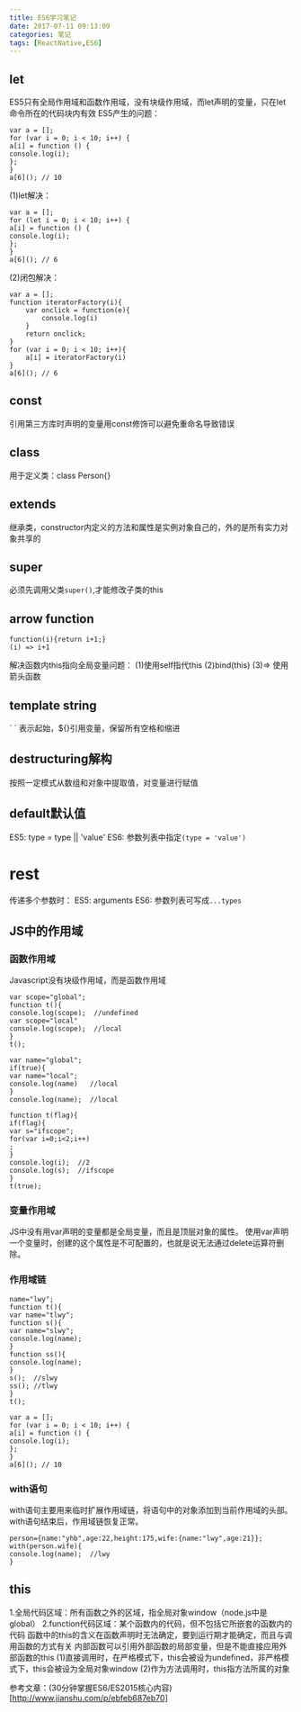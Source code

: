 ```yaml
---
title: ES6学习笔记
date: 2017-07-11 09:13:09
categories: 笔记
tags: [ReactNative,ES6]
---
```


## let
ES5只有全局作用域和函数作用域，没有块级作用域，而let声明的变量，只在let命令所在的代码块内有效
ES5产生的问题：
<!--more-->
```
var a = [];
for (var i = 0; i < 10; i++) {
a[i] = function () {
console.log(i);
};
}
a[6](); // 10
```

(1)let解决：
```
var a = [];
for (let i = 0; i < 10; i++) {
a[i] = function () {
console.log(i);
};
}
a[6](); // 6
```

(2)闭包解决：
```
var a = [];
function iteratorFactory(i){
    var onclick = function(e){
        console.log(i)
    }
    return onclick;
}
for (var i = 0; i < 10; i++){
    a[i] = iteratorFactory(i)
}
a[6](); // 6
```

## const
引用第三方库时声明的变量用const修饰可以避免重命名导致错误

## class
用于定义类：class Person{}

## extends
继承类，constructor内定义的方法和属性是实例对象自己的，外的是所有实力对象共享的

## super
必须先调用父类`super()`,才能修改子类的this

## arrow function
```
function(i){return i+1;}
(i) => i+1 
```

解决函数内this指向全局变量问题：
(1)使用self指代this
(2)bind(this)
(3)=> 使用箭头函数

## template string
\` \` 表示起始，${}引用变量，保留所有空格和缩进

## destructuring解构
按照一定模式从数组和对象中提取值，对变量进行赋值

## default默认值
ES5: type = type || 'value'
ES6: 参数列表中指定`(type = 'value')`

# rest
传递多个参数时：
ES5: arguments
ES6: 参数列表可写成`...types`


## JS中的作用域
### 函数作用域
Javascript没有块级作用域，而是函数作用域
```
var scope="global";  
function t(){  
console.log(scope);  //undefined
var scope="local"  
console.log(scope);  //local
}  
t();   
```

```
var name="global";  
if(true){  
var name="local";  
console.log(name)   //local
}  
console.log(name);  //local
```

```
function t(flag){  
if(flag){  
var s="ifscope";  
for(var i=0;i<2;i++)   
;  
}  
console.log(i);  //2
console.log(s);  //ifscope
}  
t(true); 
```

### 变量作用域
JS中没有用var声明的变量都是全局变量，而且是顶层对象的属性。
使用var声明一个变量时，创建的这个属性是不可配置的，也就是说无法通过delete运算符删除。

### 作用域链
```
name="lwy";  
function t(){  
var name="tlwy";  
function s(){  
var name="slwy";  
console.log(name);  
}  
function ss(){  
console.log(name);  
}  
s();  //slwy
ss(); //tlwy
}  
t();  
```

```
var a = [];
for (var i = 0; i < 10; i++) {
a[i] = function () {
console.log(i);
};
}
a[6](); // 10
```

### with语句
with语句主要用来临时扩展作用域链，将语句中的对象添加到当前作用域的头部。
with语句结束后，作用域链恢复正常。
```
person={name:"yhb",age:22,height:175,wife:{name:"lwy",age:21}};  
with(person.wife){  
console.log(name);  //lwy
}  
```

## this
1.全局代码区域：所有函数之外的区域，指全局对象window（node.js中是global）
2.function代码区域：某个函数内的代码，但不包括它所嵌套的函数内的代码
函数中的this的含义在函数声明时无法确定，要到运行期才能确定，而且与调用函数的方式有关
内部函数可以引用外部函数的局部变量，但是不能直接应用外部函数的this
(1)直接调用时，在严格模式下，this会被设为undefined，非严格模式下，this会被设为全局对象window
(2)作为方法调用时，this指方法所属的对象

参考文章：(30分钟掌握ES6/ES2015核心内容)[http://www.jianshu.com/p/ebfeb687eb70]

